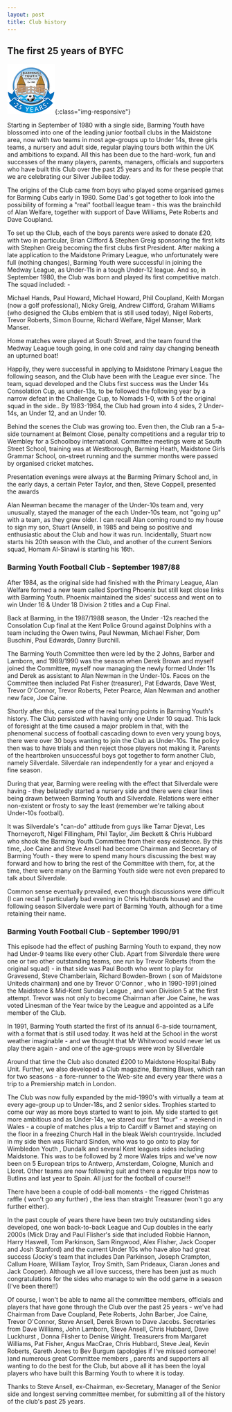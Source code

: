 ```yaml
---
layout: post
title: Club history
---
```



## The first 25 years of BYFC

![25 years logo](images/25logosmall.gif){:class="img-responsive"}

Starting in September of 1980 with a single side, Barming Youth have blossomed into one of the leading junior football clubs in the Maidstone area, now with two teams in most age-groups up to Under 14s, three girls teams, a nursery and adult side, regular playing tours both within the UK and ambitions to expand. All this has been due to the hard-work, fun and successes of the many players, parents, managers, officials and supporters who have built this Club over the past 25 years and its for these people that we are celebrating our Silver Jubilee today.

The origins of the Club came from boys who played some organised games for Barming Cubs early in 1980. Some Dad's got together to look into the possibility of forming a "real" football league team - this was the brainchild of Alan Welfare, together with support of Dave Williams, Pete Roberts and Dave Coupland.

To set up the Club, each of the boys parents were asked to donate £20, with two in particular, Brian Clifford & Stephen Greig sponsoring the first kits with Stephen Greig becoming the first clubs first President. After making a late application to the Maidstone Primary League, who unfortunately were full (nothing changes), Barming Youth were successful in joining the Medway League, as Under-11s in a tough Under-12 league. And so, in September 1980, the Club was born and played its first competitive match. The squad included: -

Michael Hands, Paul Howard, Michael Howard, Phil Coupland, Keith Morgan (now a golf professional), Nicky Greig, Andrew Clifford, Graham Williams (who designed the Clubs emblem that is still used today), Nigel Roberts, Trevor Roberts, Simon Bourne, Richard Welfare, Nigel Manser, Mark Manser.

Home matches were played at South Street, and the team found the Medway League tough going, in one cold and rainy day changing beneath an upturned boat!

Happily, they were successful in applying to Maidstone Primary League the following season, and the Club have been with the League ever since. The team, squad developed and the Clubs first success was the Under 14s Consolation Cup, as under-13s, to be followed the following year by a narrow defeat in the Challenge Cup, to Nomads 1-0, with 5 of the original squad in the side.. By 1983-1984, the Club had grown into 4 sides, 2 Under-14s, an Under 12, and an Under 10.

Behind the scenes the Club was growing too. Even then, the Club ran a 5-a-side tournament at Belmont Close, penalty competitions and a regular trip to Wembley for a Schoolboy international. Committee meetings were at South Street School, training was at Westborough, Barming Heath, Maidstone Girls Grammar School, on-street running and the summer months were passed by organised cricket matches.

Presentation evenings were always at the Barming Primary School and, in the early days, a certain Peter Taylor, and then, Steve Coppell, presented the awards

Alan Newman became the manager of the Under-10s team and, very unusually, stayed the manager of the each Under-10s team, not "going up" with a team, as they grew older. I can recall Alan coming round to my house to sign my son, Stuart (Ansell), in 1985 and being so positive and enthusiastic about the Club and how it was run. Incidentally, Stuart now starts his 20th season with the Club, and another of the current Seniors squad, Homam Al-Sinawi is starting his 16th. 


### Barming Youth Football Club - September 1987/88

After 1984, as the original side had finished with the Primary League, Alan Welfare formed a new team called Sporting Phoenix but still kept close links with Barming Youth. Phoenix maintained the sides' success and went on to win Under 16 & Under 18 Division 2 titles and a Cup Final.

Back at Barming, in the 1987/1988 season, the Under -12s reached the Consolation Cup final at the Kent Police Ground against Dolphins with a team including the Owen twins, Paul Newman, Michael Fisher, Dom Buschini, Paul Edwards, Danny Burchill.

The Barming Youth Committee then were led by the 2 Johns, Barber and Lamborn, and 1989/1990 was the season when Derek Brown and myself joined the Committee, myself now managing the newly formed Under 11s and Derek as assistant to Alan Newman in the Under-10s. Faces on the Committee then included Pat Fisher (treasurer), Pat Edwards, Dave West, Trevor O'Connor, Trevor Roberts, Peter Pearce, Alan Newman and another new face, Joe Caine.

Shortly after this, came one of the real turning points in Barming Youth's history. The Club persisted with having only one Under 10 squad. This lack of foresight at the time caused a major problem in that, with the phenomenal success of football cascading down to even very young boys, there were over 30 boys wanting to join the Club as Under-10s. The policy then was to have trials and then reject those players not making it. Parents of the heartbroken unsuccessful boys got together to form another Club,
namely Silverdale. Silverdale ran independently for a year and enjoyed a fine season.

During that year, Barming were reeling with the effect that Silverdale were having - they belatedly started a nursery side and there were clear lines being drawn between Barming Youth and Silverdale. Relations were either non-existent or frosty to say the least (remember we're talking about Under-10s football).

It was Silverdale's "can-do" attitude from guys like Tamar Djevat, Les Thorneycroft, Nigel Fillingham, Phil Taylor, Jim Beckett & Chris Hubbard who shook the Barming Youth Committee from their easy existence. By this time, Joe Caine and Steve Ansell had become Chairman and Secretary of Barming Youth - they were to spend many hours discussing the best way forward and how to bring the rest of the Committee with them, for, at the time, there were many on the Barming Youth side were not even prepared to talk about Silverdale.

Common sense eventually prevailed, even though discussions were difficult (I can recall 1 particularly bad evening in Chris Hubbards house) and the following season Silverdale were part of Barming Youth, although for a time retaining their name. 


### Barming Youth Football Club - September 1990/91

This episode had the effect of pushing Barming Youth to expand, they now had Under-9 teams like every other Club. Apart from Silverdale there were one or two other outstanding teams, one run by Trevor Roberts (from the original squad) - in that side was Paul Booth who went to play for Gravesend, Steve Chamberlain, Richard Bowden-Brown ( son of Maidstone Uniteds chairman) and one by Trevor O'Connor , who in 1990-1991 joined the Maidstone & Mid-Kent Sunday League , and won Division 5 at the first attempt. Trevor was not only to become Chairman after Joe Caine, he was voted Linesman of the Year twice by the League and appointed as a Life member of the Club.

In 1991, Barming Youth started the first of its annual 6-a-side tournament, with a format that is still used today. It was held at the School in the worst weather imaginable - and we thought that Mr Whitwood would never let us play there again - and one of the age-groups were won by Silverdale

Around that time the Club also donated £200 to Maidstone Hospital Baby Unit. Further, we also developed a Club magazine, Barming Blues, which ran for two seasons - a fore-runner to the Web-site and every year there was a trip to a Premiership match in London.

The Club was now fully expanded by the mid-1990's with virtually a team at every age-group up to Under-18s, and 2 senior sides. Trophies started to come our way as more boys started to want to join. My side started to get more ambitious and as Under-14s, we stared our first "tour" - a weekend in Wales - a couple of matches plus a trip to Cardiff v Barnet and staying on the floor in a freezing Church Hall in the bleak Welsh countryside. Included in my side then was Richard Sinden, who was to go onto to play for Wimbledon Youth , Dundalk and several Kent leagues sides including Maidstone. This was to be followed by 2 more Wales trips and we've now been on 5 European trips to Antwerp, Amsterdam, Cologne, Munich and Lloret. Other teams are now following suit and there a regular trips now to Butlins and last year to Spain. All just for the football of course!!!

There have been a couple of odd-ball moments - the rigged Christmas raffle ( won't go any further) , the less than straight Treasurer (won't go any further either).

In the past couple of years there have been two truly outstanding sides developed, one won back-to-back League and Cup doubles in the early 2000s (Mick Dray and Paul Flisher's side that included Robbie Hannon, Harry Haswell, Tom Parkinson, Sam Ringwood, Alex Flisher, Jack Cooper and Josh Stanford) and the current Under 10s who have also had great success (Jocky's team that includes Dan Parkinson, Joseph Crampton, Callum Hoare, William Taylor, Troy Smith, Sam Prideaux, Ciaran Jones and Jack Cooper). Although we all love success, there has been just as much congratulations for the sides who manage to win the odd game in a season (I've been there!!)

Of course, I won't be able to name all the committee members, officials and players that have gone through the Club over the past 25 years - we've had Chairman from Dave Coupland, Pete Roberts, John Barber, Joe Caine, Trevor O'Connor, Steve Ansell, Derek Brown to Dave Jacobs. Secretaries from Dave Williams, John Lamborn, Steve Ansell, Chris Hubbard, Dave Luckhurst , Donna Flisher to Denise Wright. Treasurers from Margaret Williams, Pat Fisher, Angus MacCrae, Chris Hubbard, Steve Jeal, Kevin Roberts, Gareth Jones to Bev Burgum (apologies if I've missed someone! )and numerous great Committee members , parents and supporters all wanting to do the best for the Club, but above all it has been the loyal players who have built this Barming Youth to where it is today.

Thanks to Steve Ansell, ex-Chairman, ex-Secretary, Manager of the Senior side and longest serving committee member, for submitting all of the history of the club's past 25 years. 
